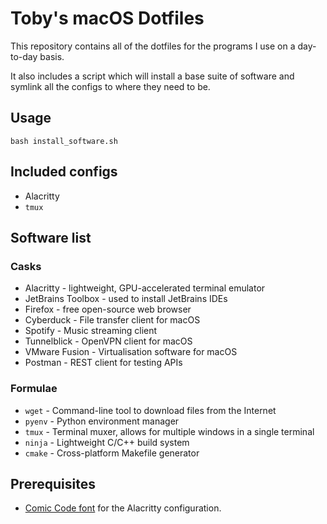 # Toby's macOS Dotfiles

This repository contains all of the dotfiles for the programs I use on a day-to-day basis. 

It also includes a script which will install a base suite of software and symlink all the configs to where they need to be.

## Usage

`bash install_software.sh`

## Included configs

- Alacritty
- `tmux`

## Software list

### Casks

- Alacritty - lightweight, GPU-accelerated terminal emulator
- JetBrains Toolbox - used to install JetBrains IDEs
- Firefox - free open-source web browser
- Cyberduck - File transfer client for macOS
- Spotify - Music streaming client
- Tunnelblick - OpenVPN client for macOS
- VMware Fusion - Virtualisation software for macOS
- Postman - REST client for testing APIs

### Formulae

- `wget` - Command-line tool to download files from the Internet
- `pyenv` - Python environment manager
- `tmux` - Terminal muxer, allows for multiple windows in a single terminal
- `ninja` - Lightweight C/C++ build system
- `cmake` - Cross-platform Makefile generator

## Prerequisites

- [Comic Code font](https://www.myfonts.com/fonts/tabular-type-foundry/comic-code/) for the Alacritty configuration.
